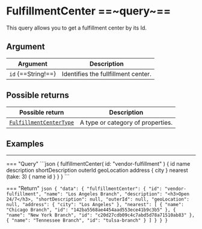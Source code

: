 # FulfillmentCenter ==~query~==

This query allows you to get a fulfillment center by its Id.

## Argument

| Argument           	| Description                         	|
|--------------------	|-------------------------------------	|
| `id` {==String!==} 	| Identifies the fullfillment center. 	|

## Possible returns

| Possible return                                	                    | Description                       	|
|--------------------------------------------------------------------	|------------------------------------	|
| [`FulfillmentCenterType`](../objects/FulfillmentCenterType.md) 	    | A type or category of properties.  	|

## Examples
<hr />
=== "Query"
    ```json
    {
      fulfillmentCenter(
        id: "vendor-fulfillment"
      ) {
        id
        name
        description
        shortDescription
        outerId
        geoLocation
        address {
          city
        }
        nearest (take: 3) {
          name
          id
        }
      }
    }
    ```

=== "Return"
    ```json
      {
        "data": {
          "fulfillmentCenter": {
            "id": "vendor-fulfillment",
            "name": "Los Angeles Branch",
            "description": "<h3>Open 24/7</h3>,
            "shortDescription": null,
            "outerId": null,
            "geoLocation": null,
            "address": {
              "city": "Los Angeles"
            },
            "nearest": [
              {
                "name": "Chicago Branch",
                "id": "142ba5568ae4454aad553ece41b9c3b5"
              },
              {
                "name": "New York Branch",
                "id": "c20d27cdb09c4c7abd5d78a71510ab83"
              },
              {
                "name": "Tennessee Branch",
                "id": "tulsa-branch"
              }
            ]
          }
        }
      }    
    ```